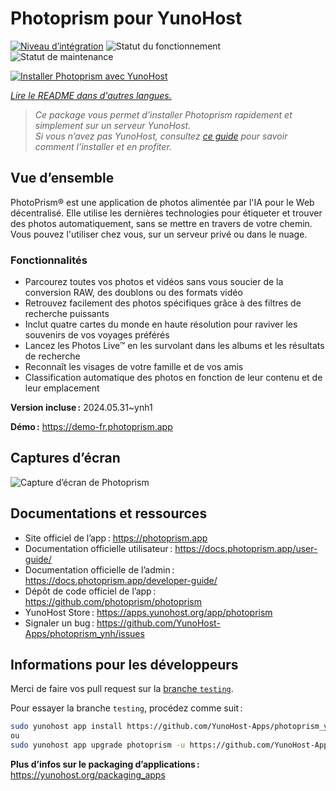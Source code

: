 <!--
Nota bene : ce README est automatiquement généré par <https://github.com/YunoHost/apps/tree/master/tools/readme_generator>
Il NE doit PAS être modifié à la main.
-->

# Photoprism pour YunoHost

[![Niveau d’intégration](https://dash.yunohost.org/integration/photoprism.svg)](https://ci-apps.yunohost.org/ci/apps/photoprism/) ![Statut du fonctionnement](https://ci-apps.yunohost.org/ci/badges/photoprism.status.svg) ![Statut de maintenance](https://ci-apps.yunohost.org/ci/badges/photoprism.maintain.svg)

[![Installer Photoprism avec YunoHost](https://install-app.yunohost.org/install-with-yunohost.svg)](https://install-app.yunohost.org/?app=photoprism)

*[Lire le README dans d'autres langues.](./ALL_README.md)*

> *Ce package vous permet d’installer Photoprism rapidement et simplement sur un serveur YunoHost.*  
> *Si vous n’avez pas YunoHost, consultez [ce guide](https://yunohost.org/install) pour savoir comment l’installer et en profiter.*

## Vue d’ensemble

PhotoPrism® est une application de photos alimentée par l'IA pour le Web décentralisé. Elle utilise les dernières technologies pour étiqueter et trouver des photos automatiquement, sans se mettre en travers de votre chemin. Vous pouvez l'utiliser chez vous, sur un serveur privé ou dans le nuage.

### Fonctionnalités

- Parcourez toutes vos photos et vidéos sans vous soucier de la conversion RAW, des doublons ou des formats vidéo
- Retrouvez facilement des photos spécifiques grâce à des filtres de recherche puissants
- Inclut quatre cartes du monde en haute résolution pour raviver les souvenirs de vos voyages préférés
- Lancez les Photos Live™ en les survolant dans les albums et les résultats de recherche
- Reconnaît les visages de votre famille et de vos amis
- Classification automatique des photos en fonction de leur contenu et de leur emplacement


**Version incluse :** 2024.05.31~ynh1

**Démo :** <https://demo-fr.photoprism.app>

## Captures d’écran

![Capture d’écran de Photoprism](./doc/screenshots/photoprism.jpg)

## Documentations et ressources

- Site officiel de l’app : <https://photoprism.app>
- Documentation officielle utilisateur : <https://docs.photoprism.app/user-guide/>
- Documentation officielle de l’admin : <https://docs.photoprism.app/developer-guide/>
- Dépôt de code officiel de l’app : <https://github.com/photoprism/photoprism>
- YunoHost Store : <https://apps.yunohost.org/app/photoprism>
- Signaler un bug : <https://github.com/YunoHost-Apps/photoprism_ynh/issues>

## Informations pour les développeurs

Merci de faire vos pull request sur la [branche `testing`](https://github.com/YunoHost-Apps/photoprism_ynh/tree/testing).

Pour essayer la branche `testing`, procédez comme suit :

```bash
sudo yunohost app install https://github.com/YunoHost-Apps/photoprism_ynh/tree/testing --debug
ou
sudo yunohost app upgrade photoprism -u https://github.com/YunoHost-Apps/photoprism_ynh/tree/testing --debug
```

**Plus d’infos sur le packaging d’applications :** <https://yunohost.org/packaging_apps>
